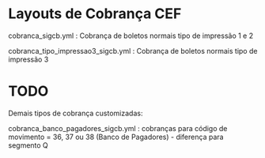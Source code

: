 # Layouts de Cobrança CEF

cobranca_sigcb.yml : Cobrança de boletos normais tipo de impressão 1 e 2

cobranca_tipo_impressao3_sigcb.yml : Cobrança de boletos normais tipo de impressão 3


# TODO

Demais tipos de cobrança customizadas:

cobranca_banco_pagadores_sigcb.yml : cobranças para código de movimento = 36, 37 ou 38 (Banco de Pagadores) - diferença para segmento Q